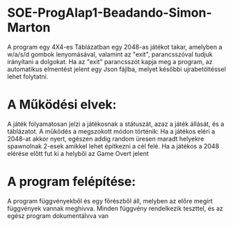 # SOE-ProgAlap1-Beadando-Simon-Marton

A program egy 4X4-es Táblázatban egy 2048-as játékot takar, amelyben a w/a/s/d gombok lenyomásával, valamint az "exit", parancsszóval tudjuk irányítani a dolgokat.
Ha az "exit" parancsszót kapja meg a program, az automatikus elmentést jelent egy Json fájlba, melyet későbbi ujrabetöltéssel lehet folytatni.
# A Működési elvek:

A játék folyamatosan jelzi a játékosnak a státuszát, azaz a játék állását, és a táblázatot.
A működés a megszokott módon történik:
Ha a játékos eléri a 2048-at akkor nyert, egészen addig random üresen maradt helyekre spawnolnak 2-esek amikkel lehet építkezni a cél felé.
Ha a játékos a 2048 elérése előtt fut ki a helyből az Game Overt jelent

# A program felépítése:

A program függvényekből és egy főrészből áll, melyben az előre megírt függvények vannak meghívva.
Minden függvény rendelkezik teszttel, és az egész program dokumentálvva van

